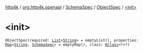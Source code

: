 [http4k](../../../index.md) / [org.http4k.openapi](../../index.md) / [SchemaSpec](../index.md) / [ObjectSpec](index.md) / [&lt;init&gt;](./-init-.md)

# &lt;init&gt;

`ObjectSpec(required: `[`List`](https://kotlinlang.org/api/latest/jvm/stdlib/kotlin.collections/-list/index.html)`<`[`String`](https://kotlinlang.org/api/latest/jvm/stdlib/kotlin/-string/index.html)`> = emptyList(), properties: `[`Map`](https://kotlinlang.org/api/latest/jvm/stdlib/kotlin.collections/-map/index.html)`<`[`String`](https://kotlinlang.org/api/latest/jvm/stdlib/kotlin/-string/index.html)`, `[`SchemaSpec`](../index.md)`> = emptyMap(), clazz: `[`KClass`](https://kotlinlang.org/api/latest/jvm/stdlib/kotlin.reflect/-k-class/index.html)`<*>?)`